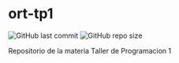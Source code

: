 # ort-tp1

![GitHub last commit](https://img.shields.io/github/last-commit/sanchezih/ort-p1-lib)
![GitHub repo size](https://img.shields.io/github/repo-size/sanchezih/ort-p1-lib)

Repositorio de la materia Taller de Programacion 1
